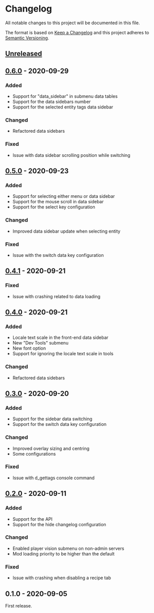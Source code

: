 # Changelog

All notable changes to this project will be documented in this file.

The format is based on [Keep a Changelog](http://keepachangelog.com/en/1.0.0/)
and this project adheres to [Semantic Versioning](http://semver.org/spec/v2.0.0.html).

## [Unreleased][]

## [0.6.0][] - 2020-09-29

### Added

- Support for "data_sidebar" in submenu data tables
- Support for the data sidebars number
- Support for the selected entity tags data sidebar

### Changed

- Refactored data sidebars

### Fixed

- Issue with data sidebar scrolling position while switching

## [0.5.0][] - 2020-09-23

### Added

- Support for selecting either menu or data sidebar
- Support for the mouse scroll in data sidebar
- Support for the select key configuration

### Changed

- Improved data sidebar update when selecting entity

### Fixed

- Issue with the switch data key configuration

## [0.4.1][] - 2020-09-21

### Fixed

- Issue with crashing related to data loading

## [0.4.0][] - 2020-09-21

### Added

- Locale text scale in the front-end data sidebar
- New "Dev Tools" submenu
- New font option
- Support for ignoring the locale text scale in tools

### Changed

- Refactored data sidebars

## [0.3.0][] - 2020-09-20

### Added

- Support for the sidebar data switching
- Support for the switch data key configuration

### Changed

- Improved overlay sizing and centring
- Some configurations

### Fixed

- Issue with d_gettags console command

## [0.2.0][] - 2020-09-11

### Added

- Support for the API
- Support for the hide changelog configuration

### Changed

- Enabled player vision submenu on non-admin servers
- Mod loading priority to be higher than the default

### Fixed

- Issue with crashing when disabling a recipe tab

## 0.1.0 - 2020-09-05

First release.

[unreleased]: https://github.com/victorpopkov/dst-mod-dev-tools/compare/v0.6.0...HEAD
[0.6.0]: https://github.com/victorpopkov/dst-mod-dev-tools/compare/v0.5.0...v0.6.0
[0.5.0]: https://github.com/victorpopkov/dst-mod-dev-tools/compare/v0.4.1...v0.5.0
[0.4.1]: https://github.com/victorpopkov/dst-mod-dev-tools/compare/v0.4.0...v0.4.1
[0.4.0]: https://github.com/victorpopkov/dst-mod-dev-tools/compare/v0.3.0...v0.4.0
[0.3.0]: https://github.com/victorpopkov/dst-mod-dev-tools/compare/v0.2.0...v0.3.0
[0.2.0]: https://github.com/victorpopkov/dst-mod-dev-tools/compare/v0.1.0...v0.2.0
